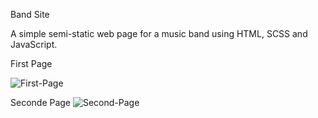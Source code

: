 Band Site

A simple semi-static web page for a music band using HTML, SCSS and JavaScript.

First Page

![First-Page](https://user-images.githubusercontent.com/64378067/119534879-42b86400-bd3c-11eb-9846-44c16bf3c75a.gif)

Seconde Page
![Second-Page](https://user-images.githubusercontent.com/64378067/119535722-2d900500-bd3d-11eb-939a-35bdc0c6a72d.gif)
